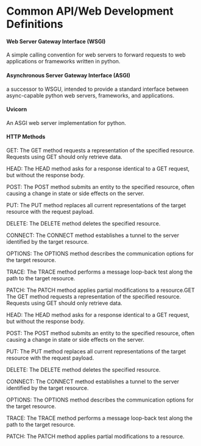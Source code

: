 # Common API/Web Development Definitions
#### <b> Web Server Gateway Interface (WSGI) </b>
A simple calling convention for web servers to forward requests to web applications or frameworks written in python.

#### <b> Asynchronous Server Gateway Interface (ASGI) </b>
a successor to WSGU, intended to provide a standard interface between async-capable python web servers, frameworks, and applications.

#### <b>Uvicorn</b>
An ASGI web server implementation for python. 

#### <b>HTTP Methods</b>
GET:
The GET method requests a representation of the specified resource. Requests using GET should only retrieve data.

HEAD:
The HEAD method asks for a response identical to a GET request, but without the response body.

POST:
The POST method submits an entity to the specified resource, often causing a change in state or side effects on the server.

PUT:
The PUT method replaces all current representations of the target resource with the request payload.

DELETE:
The DELETE method deletes the specified resource.

CONNECT:
The CONNECT method establishes a tunnel to the server identified by the target resource.

OPTIONS:
The OPTIONS method describes the communication options for the target resource.

TRACE:
The TRACE method performs a message loop-back test along the path to the target resource.

PATCH:
The PATCH method applies partial modifications to a resource.GET
The GET method requests a representation of the specified resource. Requests using GET should only retrieve data.

HEAD:
The HEAD method asks for a response identical to a GET request, but without the response body.

POST:
The POST method submits an entity to the specified resource, often causing a change in state or side effects on the server.

PUT:
The PUT method replaces all current representations of the target resource with the request payload.

DELETE:
The DELETE method deletes the specified resource.

CONNECT:
The CONNECT method establishes a tunnel to the server identified by the target resource.

OPTIONS:
The OPTIONS method describes the communication options for the target resource.

TRACE:
The TRACE method performs a message loop-back test along the path to the target resource.

PATCH:
The PATCH method applies partial modifications to a resource.